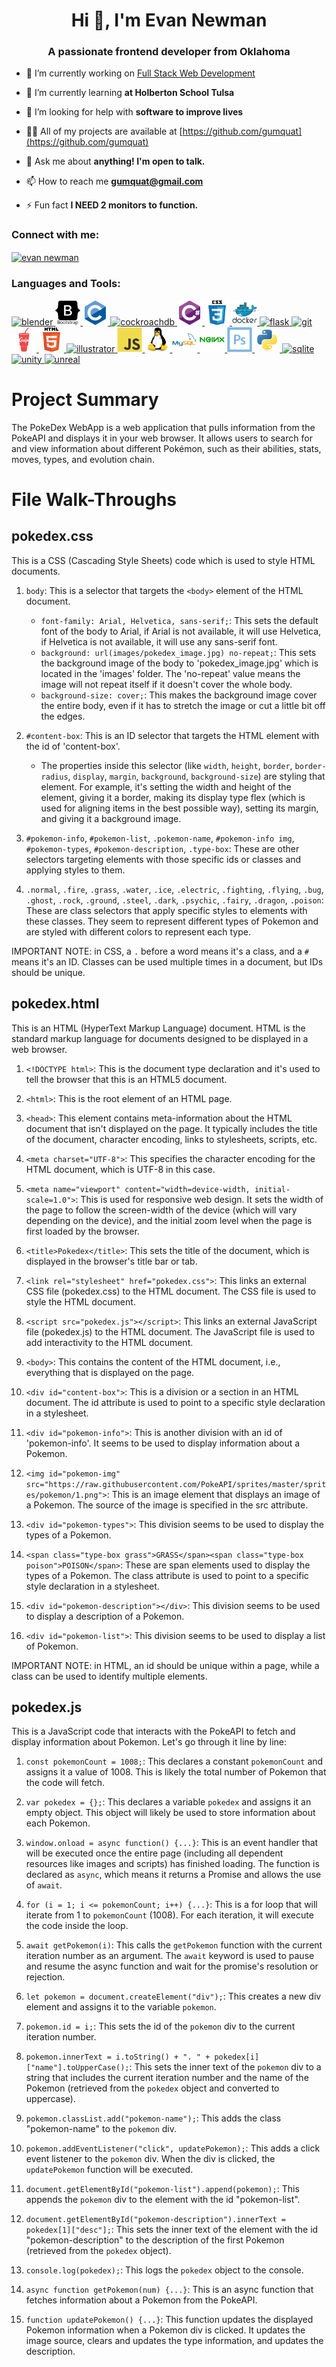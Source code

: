 <h1 align="center">Hi 👋, I'm Evan Newman</h1>
<h3 align="center">A passionate frontend developer from Oklahoma</h3>

- 🔭 I’m currently working on [Full Stack Web Development](https://github.com/gumquat)

- 🌱 I’m currently learning **at Holberton School Tulsa**

- 🤝 I’m looking for help with **software to improve lives**

- 👨‍💻 All of my projects are available at [https://github.com/gumquat](https://github.com/gumquat)

- 💬 Ask me about **anything! I'm open to talk.**

- 📫 How to reach me **gumquat@gmail.com**

- ⚡ Fun fact **I NEED 2 monitors to function.**

<h3 align="left">Connect with me:</h3>
<p align="left">
<a href="https://linkedin.com/in/evan newman" target="blank"><img align="center" src="https://raw.githubusercontent.com/rahuldkjain/github-profile-readme-generator/master/src/images/icons/Social/linked-in-alt.svg" alt="evan newman" height="30" width="40" /></a>
</p>

<h3 align="left">Languages and Tools:</h3>
<p align="left"> <a href="https://www.blender.org/" target="_blank" rel="noreferrer"> <img src="https://download.blender.org/branding/community/blender_community_badge_white.svg" alt="blender" width="40" height="40"/> </a> <a href="https://getbootstrap.com" target="_blank" rel="noreferrer"> <img src="https://raw.githubusercontent.com/devicons/devicon/master/icons/bootstrap/bootstrap-plain-wordmark.svg" alt="bootstrap" width="40" height="40"/> </a> <a href="https://www.cprogramming.com/" target="_blank" rel="noreferrer"> <img src="https://raw.githubusercontent.com/devicons/devicon/master/icons/c/c-original.svg" alt="c" width="40" height="40"/> </a> <a href="https://www.cockroachlabs.com/product/cockroachdb/" target="_blank" rel="noreferrer"> <img src="https://cdn.worldvectorlogo.com/logos/cockroachdb.svg" alt="cockroachdb" width="40" height="40"/> </a> <a href="https://www.w3schools.com/cs/" target="_blank" rel="noreferrer"> <img src="https://raw.githubusercontent.com/devicons/devicon/master/icons/csharp/csharp-original.svg" alt="csharp" width="40" height="40"/> </a> <a href="https://www.w3schools.com/css/" target="_blank" rel="noreferrer"> <img src="https://raw.githubusercontent.com/devicons/devicon/master/icons/css3/css3-original-wordmark.svg" alt="css3" width="40" height="40"/> </a> <a href="https://www.docker.com/" target="_blank" rel="noreferrer"> <img src="https://raw.githubusercontent.com/devicons/devicon/master/icons/docker/docker-original-wordmark.svg" alt="docker" width="40" height="40"/> </a> <a href="https://flask.palletsprojects.com/" target="_blank" rel="noreferrer"> <img src="https://www.vectorlogo.zone/logos/pocoo_flask/pocoo_flask-icon.svg" alt="flask" width="40" height="40"/> </a> <a href="https://git-scm.com/" target="_blank" rel="noreferrer"> <img src="https://www.vectorlogo.zone/logos/git-scm/git-scm-icon.svg" alt="git" width="40" height="40"/> </a> <a href="https://gulpjs.com" target="_blank" rel="noreferrer"> <img src="https://raw.githubusercontent.com/devicons/devicon/master/icons/gulp/gulp-plain.svg" alt="gulp" width="40" height="40"/> </a> <a href="https://www.w3.org/html/" target="_blank" rel="noreferrer"> <img src="https://raw.githubusercontent.com/devicons/devicon/master/icons/html5/html5-original-wordmark.svg" alt="html5" width="40" height="40"/> </a> <a href="https://www.adobe.com/in/products/illustrator.html" target="_blank" rel="noreferrer"> <img src="https://www.vectorlogo.zone/logos/adobe_illustrator/adobe_illustrator-icon.svg" alt="illustrator" width="40" height="40"/> </a> <a href="https://developer.mozilla.org/en-US/docs/Web/JavaScript" target="_blank" rel="noreferrer"> <img src="https://raw.githubusercontent.com/devicons/devicon/master/icons/javascript/javascript-original.svg" alt="javascript" width="40" height="40"/> </a> <a href="https://www.linux.org/" target="_blank" rel="noreferrer"> <img src="https://raw.githubusercontent.com/devicons/devicon/master/icons/linux/linux-original.svg" alt="linux" width="40" height="40"/> </a> <a href="https://www.mysql.com/" target="_blank" rel="noreferrer"> <img src="https://raw.githubusercontent.com/devicons/devicon/master/icons/mysql/mysql-original-wordmark.svg" alt="mysql" width="40" height="40"/> </a> <a href="https://www.nginx.com" target="_blank" rel="noreferrer"> <img src="https://raw.githubusercontent.com/devicons/devicon/master/icons/nginx/nginx-original.svg" alt="nginx" width="40" height="40"/> </a> <a href="https://www.photoshop.com/en" target="_blank" rel="noreferrer"> <img src="https://raw.githubusercontent.com/devicons/devicon/master/icons/photoshop/photoshop-line.svg" alt="photoshop" width="40" height="40"/> </a> <a href="https://www.python.org" target="_blank" rel="noreferrer"> <img src="https://raw.githubusercontent.com/devicons/devicon/master/icons/python/python-original.svg" alt="python" width="40" height="40"/> </a> <a href="https://www.sqlite.org/" target="_blank" rel="noreferrer"> <img src="https://www.vectorlogo.zone/logos/sqlite/sqlite-icon.svg" alt="sqlite" width="40" height="40"/> </a> <a href="https://unity.com/" target="_blank" rel="noreferrer"> <img src="https://www.vectorlogo.zone/logos/unity3d/unity3d-icon.svg" alt="unity" width="40" height="40"/> </a> <a href="https://unrealengine.com/" target="_blank" rel="noreferrer"> <img src="https://raw.githubusercontent.com/kenangundogan/fontisto/036b7eca71aab1bef8e6a0518f7329f13ed62f6b/icons/svg/brand/unreal-engine.svg" alt="unreal" width="40" height="40"/> </a> </p>

# Project Summary
The PokeDex WebApp is a web application that pulls information from the PokeAPI and displays it in your web browser. It allows users to search for and view information about different Pokémon, such as their abilities, stats, moves, types, and evolution chain.

# File Walk-Throughs
## pokedex.css
This is a CSS (Cascading Style Sheets) code which is used to style HTML documents.

1. `body`: This is a selector that targets the `<body>` element of the HTML document.
    - `font-family: Arial, Helvetica, sans-serif;`: This sets the default font of the body to Arial, if Arial is not available, it will use Helvetica, if Helvetica is not available, it will use any sans-serif font.
    - `background: url(images/pokedex_image.jpg) no-repeat;`: This sets the background image of the body to 'pokedex_image.jpg' which is located in the 'images' folder. The 'no-repeat' value means the image will not repeat itself if it doesn't cover the whole body.
    - `background-size: cover;`: This makes the background image cover the entire body, even if it has to stretch the image or cut a little bit off the edges.

2. `#content-box`: This is an ID selector that targets the HTML element with the id of 'content-box'.
    - The properties inside this selector (like `width`, `height`, `border`, `border-radius`, `display`, `margin`, `background`, `background-size`) are styling that element. For example, it's setting the width and height of the element, giving it a border, making its display type flex (which is used for aligning items in the best possible way), setting its margin, and giving it a background image.

3. `#pokemon-info`, `#pokemon-list`, `.pokemon-name`, `#pokemon-info img`, `#pokemon-types`, `#pokemon-description`, `.type-box`: These are other selectors targeting elements with those specific ids or classes and applying styles to them.

4. `.normal`, `.fire`, `.grass`, `.water`, `.ice`, `.electric`, `.fighting`, `.flying`, `.bug`, `.ghost`, `.rock`, `.ground`, `.steel`, `.dark`, `.psychic`, `.fairy`, `.dragon`, `.poison`: These are class selectors that apply specific styles to elements with these classes. They seem to represent different types of Pokemon and are styled with different colors to represent each type.

IMPORTANT NOTE: in CSS, a `.` before a word means it's a class, and a `#` means it's an ID. Classes can be used multiple times in a document, but IDs should be unique.

## pokedex.html
This is an HTML (HyperText Markup Language) document. HTML is the standard markup language for documents designed to be displayed in a web browser.

1. `<!DOCTYPE html>`: This is the document type declaration and it's used to tell the browser that this is an HTML5 document.

2. `<html>`: This is the root element of an HTML page.

3. `<head>`: This element contains meta-information about the HTML document that isn't displayed on the page. It typically includes the title of the document, character encoding, links to stylesheets, scripts, etc.

4. `<meta charset="UTF-8">`: This specifies the character encoding for the HTML document, which is UTF-8 in this case.

5. `<meta name="viewport" content="width=device-width, initial-scale=1.0">`: This is used for responsive web design. It sets the width of the page to follow the screen-width of the device (which will vary depending on the device), and the initial zoom level when the page is first loaded by the browser.

6. `<title>Pokedex</title>`: This sets the title of the document, which is displayed in the browser's title bar or tab.

7. `<link rel="stylesheet" href="pokedex.css">`: This links an external CSS file (pokedex.css) to the HTML document. The CSS file is used to style the HTML document.

8. `<script src="pokedex.js"></script>`: This links an external JavaScript file (pokedex.js) to the HTML document. The JavaScript file is used to add interactivity to the HTML document.

9. `<body>`: This contains the content of the HTML document, i.e., everything that is displayed on the page.

10. `<div id="content-box">`: This is a division or a section in an HTML document. The id attribute is used to point to a specific style declaration in a stylesheet.

11. `<div id="pokemon-info">`: This is another division with an id of 'pokemon-info'. It seems to be used to display information about a Pokemon.

12. `<img id="pokemon-img" src="https://raw.githubusercontent.com/PokeAPI/sprites/master/sprites/pokemon/1.png">`: This is an image element that displays an image of a Pokemon. The source of the image is specified in the src attribute.

13. `<div id="pokemon-types">`: This division seems to be used to display the types of a Pokemon.

14. `<span class="type-box grass">GRASS</span><span class="type-box poison">POISON</span>`: These are span elements used to display the types of a Pokemon. The class attribute is used to point to a specific style declaration in a stylesheet.

15. `<div id="pokemon-description"></div>`: This division seems to be used to display a description of a Pokemon.

16. `<div id="pokemon-list">`: This division seems to be used to display a list of Pokemon.

IMPORTANT NOTE: in HTML, an id should be unique within a page, while a class can be used to identify multiple elements.

## pokedex.js
This is a JavaScript code that interacts with the PokeAPI to fetch and display information about Pokemon. Let's go through it line by line:

1. `const pokemonCount = 1008;`: This declares a constant `pokemonCount` and assigns it a value of 1008. This is likely the total number of Pokemon that the code will fetch.

2. `var pokedex = {};`: This declares a variable `pokedex` and assigns it an empty object. This object will likely be used to store information about each Pokemon.

3. `window.onload = async function() {...}`: This is an event handler that will be executed once the entire page (including all dependent resources like images and scripts) has finished loading. The function is declared as `async`, which means it returns a Promise and allows the use of `await`.

4. `for (i = 1; i <= pokemonCount; i++) {...}`: This is a for loop that will iterate from 1 to `pokemonCount` (1008). For each iteration, it will execute the code inside the loop.

5. `await getPokemon(i)`: This calls the `getPokemon` function with the current iteration number as an argument. The `await` keyword is used to pause and resume the async function and wait for the promise's resolution or rejection.

6. `let pokemon = document.createElement("div");`: This creates a new div element and assigns it to the variable `pokemon`.

7. `pokemon.id = i;`: This sets the id of the `pokemon` div to the current iteration number.

8. `pokemon.innerText = i.toString() + ". " + pokedex[i]["name"].toUpperCase();`: This sets the inner text of the `pokemon` div to a string that includes the current iteration number and the name of the Pokemon (retrieved from the `pokedex` object and converted to uppercase).

9. `pokemon.classList.add("pokemon-name");`: This adds the class "pokemon-name" to the `pokemon` div.

10. `pokemon.addEventListener("click", updatePokemon);`: This adds a click event listener to the `pokemon` div. When the div is clicked, the `updatePokemon` function will be executed.

11. `document.getElementById("pokemon-list").append(pokemon);`: This appends the `pokemon` div to the element with the id "pokemon-list".

12. `document.getElementById("pokemon-description").innerText = pokedex[1]["desc"];`: This sets the inner text of the element with the id "pokemon-description" to the description of the first Pokemon (retrieved from the `pokedex` object).

13. `console.log(pokedex);`: This logs the `pokedex` object to the console.

14. `async function getPokemon(num) {...}`: This is an async function that fetches information about a Pokemon from the PokeAPI.

15. `function updatePokemon() {...}`: This function updates the displayed Pokemon information when a Pokemon div is clicked. It updates the image source, clears and updates the type information, and updates the description.
